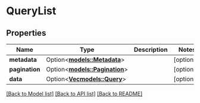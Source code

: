 # QueryList

## Properties

Name | Type | Description | Notes
------------ | ------------- | ------------- | -------------
**metadata** | Option<[**models::Metadata**](Metadata.md)> |  | [optional]
**pagination** | Option<[**models::Pagination**](Pagination.md)> |  | [optional]
**data** | Option<[**Vec<models::Query>**](Query.md)> |  | [optional]

[[Back to Model list]](../README.md#documentation-for-models) [[Back to API list]](../README.md#documentation-for-api-endpoints) [[Back to README]](../README.md)


